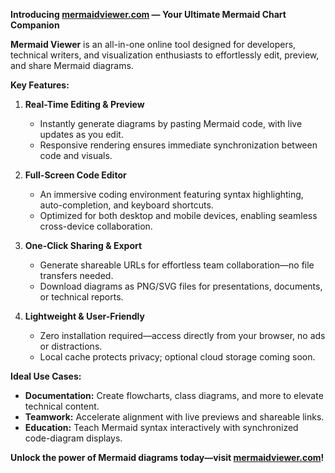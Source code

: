 **Introducing [mermaidviewer.com](https://mermaidviewer.com) — Your Ultimate Mermaid Chart Companion**

**Mermaid Viewer** is an all-in-one online tool designed for developers, technical writers, and visualization enthusiasts to effortlessly edit, preview, and share Mermaid diagrams.

**Key Features:**
1. **Real-Time Editing & Preview**
   - Instantly generate diagrams by pasting Mermaid code, with live updates as you edit.
   - Responsive rendering ensures immediate synchronization between code and visuals.

2. **Full-Screen Code Editor**
   - An immersive coding environment featuring syntax highlighting, auto-completion, and keyboard shortcuts.
   - Optimized for both desktop and mobile devices, enabling seamless cross-device collaboration.

3. **One-Click Sharing & Export**
   - Generate shareable URLs for effortless team collaboration—no file transfers needed.
   - Download diagrams as PNG/SVG files for presentations, documents, or technical reports.

4. **Lightweight & User-Friendly**
   - Zero installation required—access directly from your browser, no ads or distractions.
   - Local cache protects privacy; optional cloud storage coming soon.

**Ideal Use Cases:**
- **Documentation:** Create flowcharts, class diagrams, and more to elevate technical content.
- **Teamwork:** Accelerate alignment with live previews and shareable links.
- **Education:** Teach Mermaid syntax interactively with synchronized code-diagram displays.

**Unlock the power of Mermaid diagrams today—visit [mermaidviewer.com](https://mermaidviewer.com)!**
